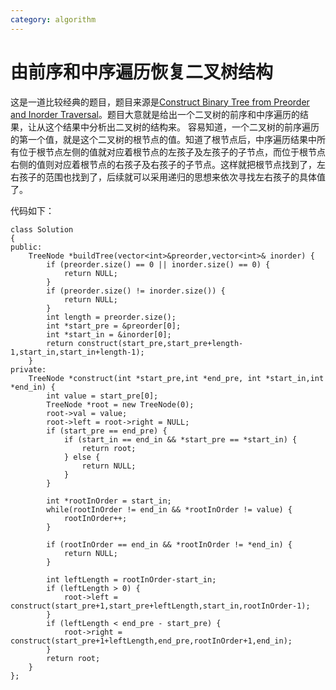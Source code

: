 ```yaml
---
category: algorithm
---
```

# 由前序和中序遍历恢复二叉树结构
这是一道比较经典的题目，题目来源是[Construct Binary Tree from Preorder and Inorder Traversal](https://leetcode.com/problems/construct-binary-tree-from-preorder-and-inorder-traversal/description/)。题目大意就是给出一个二叉树的前序和中序遍历的结果，让从这个结果中分析出二叉树的结构来。
容易知道，一个二叉树的前序遍历的第一个值，就是这个二叉树的根节点的值。知道了根节点后，中序遍历结果中所有位于根节点左侧的值就对应着根节点的左孩子及左孩子的子节点，而位于根节点右侧的值则对应着根节点的右孩子及右孩子的子节点。这样就把根节点找到了，左右孩子的范围也找到了，后续就可以采用递归的思想来依次寻找左右孩子的具体值了。

代码如下：

    class Solution
    {
    public:
        TreeNode *buildTree(vector<int>&preorder,vector<int>& inorder) {
            if (preorder.size() == 0 || inorder.size() == 0) {
                return NULL;
            }
            if (preorder.size() != inorder.size()) {
                return NULL;
            }
            int length = preorder.size();
            int *start_pre = &preorder[0];
            int *start_in = &inorder[0];
            return construct(start_pre,start_pre+length-1,start_in,start_in+length-1);
        }
    private:
        TreeNode *construct(int *start_pre,int *end_pre, int *start_in,int *end_in) {
            int value = start_pre[0];
            TreeNode *root = new TreeNode(0);
            root->val = value;
            root->left = root->right = NULL;
            if (start_pre == end_pre) {
                if (start_in == end_in && *start_pre == *start_in) {
                    return root;
                } else {
                    return NULL;
                }
            }
    
            int *rootInOrder = start_in;
            while(rootInOrder != end_in && *rootInOrder != value) {
                rootInOrder++;
            }
    
            if (rootInOrder == end_in && *rootInOrder != *end_in) {
                return NULL;
            }
    
            int leftLength = rootInOrder-start_in;
            if (leftLength > 0) {
                root->left = construct(start_pre+1,start_pre+leftLength,start_in,rootInOrder-1);
            } 
            if (leftLength < end_pre - start_pre) {
                root->right = construct(start_pre+1+leftLength,end_pre,rootInOrder+1,end_in);
            }
            return root;
        }
    };


